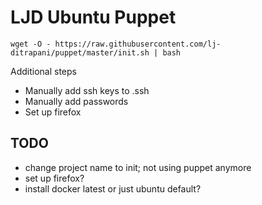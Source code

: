 LJD Ubuntu Puppet
===============================================================================

    wget -O - https://raw.githubusercontent.com/lj-ditrapani/puppet/master/init.sh | bash

Additional steps
- Manually add ssh keys to .ssh
- Manually add passwords
- Set up firefox


TODO
----

- change project name to init; not using puppet anymore
- set up firefox?
- install docker latest or just ubuntu default?
